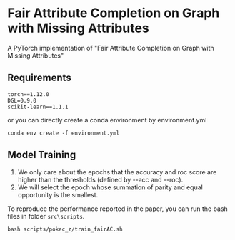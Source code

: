 # Fair Attribute Completion on Graph with Missing Attributes

A PyTorch implementation of "Fair Attribute Completion on Graph with Missing Attributes"

## Requirements

```
torch==1.12.0
DGL=0.9.0
scikit-learn==1.1.1
```
or you can directly create a conda environment by environment.yml
```
conda env create -f environment.yml
```

## Model Training
1. We only care about the epochs that the accuracy and roc score are higher than the thresholds (defined by --acc and --roc).
2. We will select the epoch whose summation of parity and equal opportunity is the smallest.

To reproduce the performance reported in the paper, you can run the bash files in folder `src\scripts`.
```
bash scripts/pokec_z/train_fairAC.sh
```
